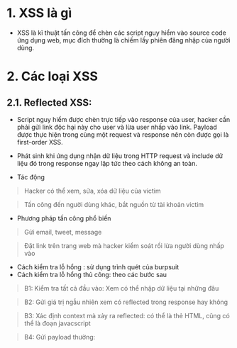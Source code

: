 # 1. XSS là gì
+ XSS là kĩ thuật tấn công để chèn các script nguy hiểm vào source code ứng dụng web, mục đích thường là chiếm lấy phiên đăng nhập của người dùng.
# 2. Các loại XSS

## 2.1. Reflected XSS: 
+ Script nguy hiểm được chèn trực tiếp vào response của user, hacker cần phải gửi link độc hại này cho user và lừa user nhấp vào link. Payload được thực hiện trong cùng một request và response nên còn được gọi là first-order XSS.
+ Phát sinh khi ứng dụng nhận dữ liệu trong HTTP request và include dữ liệu đó trong response ngay lập tức theo cách không an toàn.

+ Tác động
> Hacker có thể xem, sửa, xóa dữ liệu của victim

> Tấn công đến người dùng khác, bắt nguồn từ tài khoản victim

+ Phương pháp tấn công phổ biến
> Gửi email, tweet, message

> Đặt link trên trang web mà hacker kiểm soát rồi lừa người dùng nhấp vào

+ Cách kiểm tra lỗ hổng : sử dụng trình quét của burpsuit
+ Cách kiểm tra lỗ hổng thủ công: theo các bước sau
> B1: Kiểm tra tất cả đầu vào: Xem có thể nhập dữ liệu tại những đâu

> B2: Gửi giá trị ngẫu nhiên xem có reflected trong response hay không

> B3: Xác định context mà xảy ra reflected: có thể là thẻ HTML, cũng có thể là đoạn javacscript

> B4: Gửi payload thường: <script> alert()</script
  
> B5: Gửi các payload thay thế tương đương

> B6: Nếu tìm thấy payload hoạt động, thử test trên browser

+ Sự khác nhau giữa Reflect XSS và Store XSS: Reflect XSS ứng dụng lấy input từ HTTP request và nhúng input đó vào response ngay lập tức theo 1 cách không an toàn(không mã hóa, làm sạch gì cả). Store XSS ứng dụng store input đó và nhúng vào response sau.
+ Self XSS: chỉ được kích hoạt khi nạn nhân dán XSS payload trên chính browser của họ. Về cơ bản nó giống như một cuộc tấn công kĩ nghệ xã hội.

+ XSS context: Bao gồm (trong thẻ html, trong attribute thẻ html, trong js, trong js template literal)
> Vị trí trong phản hồi xuất hiện dữ liệu có thể kiểm soát của kẻ tấn công

> Mọi xác thực đầu vào hoặc quá trình xử lý khác đang được ứng dụng thực hiện trên dữ liệu đó.

### 2.1.1 Bài tập
+ Một số bài như **Reflected XSS into HTML context with most tags and attributes blocked**, **Reflected XSS into HTML context with all tags blocked except custom ones** yêu cầu phải sử dụng Burp Intruder để tìm kiếm tag, attribute và event không bị chặn, dữ liệu tên các thẻ nằm ở **XSS Cheat Sheet** của Portswwiger
+ Đôi khi một số trang chỉ cho phép up ảnh .jpg hoặc .png vẫn có thể cho phép sử dụng ảnh svg
+ Nếu như XSS context nằm trong thuộc tính href của thẻ neo, sử dụng giao thức giả javascript
![image](https://user-images.githubusercontent.com/97771705/216812102-15dcfd66-b802-46ec-80ff-61a4e0267e79.png)
+ Một số thẻ bị mã hóa dấu ngoặc nhọn hoặc những thẻ không tự động kích hoạt event như canonical tags vẫn cho phép thêm attribute, khi đó ta sử dụng attribute accesskey để kích hoạt event.
+ Khi XSS context tại JS, có thể sử dụng phương terminaling script(đóng script và thực thi),break out JS string(tạm thời thoát ra khỏi JS string để thực thi), mã hóa HTML hoặc sử dụng template literal JS (``)
+ Khi XSS context tại JS template literal, không cần phải terminal script, chỉ cần sd cú pháp ${...}

### 2.1.2 Một số thẻ, event đáng chú ý
+ Object Location : được sử dụng để lấy địa chỉ
 trang hiện tại
+ Event onfocus: xảy ra khi một phần tử được lấy tiêu điểm, cần sự kích hoạt của người dùng như click chuột hoặc nhấn tab
![image](https://user-images.githubusercontent.com/97771705/216810811-2c7ba076-66e1-49b7-a915-a799194649ce.png)
+ Event onblur: xảy ra khi 1 phần tử mất tiêu điểm
+ ![image](https://user-images.githubusercontent.com/97771705/216810884-04788f18-0e81-44ae-91be-3f261cfa48b1.png)
+ Attribute tabindex: chỉ định thứ tự tab của một phần tử ,cho phép developer làm cho các HTML elements có thể được đặt focus
+ Thẻ <svg: là thẻ sử dụng XML,miêu tả các hình ảnh đồ họa vector dạng 2 chiều, hoạt hình và tĩnh.
+ Canonical URL (hay còn gọi là Rel Canonical) là thành phần HTML nhằm khai báo URL gốc của trang bị trùng lặp nội dung với công cụ tìm kiếm. Sử dụng thẻ Canonical trong trường hợp nội dung bị Duplicate hoặc giống nhau trên nhiều URL.
+ Attribute accesskey: chỉ định một phím tắt để active/focus một phần tử.
+ Template literal JS: là các chuỗi ký tự cho phép các biểu thức JavaScript được nhúng. Các biểu thức nhúng thường được nối vào văn bản xung quanh và được xác định bằng ${...}
## 2.2. Stored XSS: 
+ Hacker chèn script nguy hiểm vào trang web lỗi, script sẽ được lưu lại trong ứng dụng web. Bất cứ khi nào user truy cập vào trang web có chứa đoạn script đó, script sẽ được thực thi. Chính vì attack xảy ra qua 2 bước như vậy nên loại này còn được gọi là second-order XSS.
+ Store XSS chỉ cần lưu script trên app và ngồi đợi user truy cập.
+ Store XSS chỉ ảnh hướng đến người dùng đã login 

## 2.3. DOM based XSS: 
+ Khá giống với Reflected XSS, tuy nhiên script của hacker sẽ không được nhúng trực tiếp vào ứng dụng web mà thông qua DOM (Document Object Model) và không giống như 2 loại XSS trên, mã độc sẽ được thực thi ngay khi xử lý phía client mà không thông qua server.

# 3. Một số cách bypass

+ Thay đổi chữ hoa thường. VD: <script -> <ScRipt , <SCRIPT hoặc nhiều mẫu khác
+ Thay đổi thẻ: có rất nhiều thẻ thực thi được javascript, tham khảo trên github https://github.com/swisskyrepo/PayloadsAllTheThings

